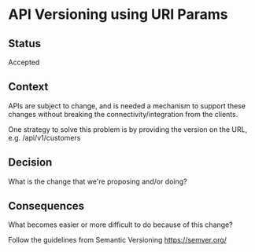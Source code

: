 # API Versioning using URI Params

## Status

Accepted

## Context

APIs are subject to change, and is needed a mechanism to support these changes without breaking the connectivity/integration from the clients.

One strategy to solve this problem is by providing the version on the URL, e.g. /api/v1/customers

## Decision

What is the change that we're proposing and/or doing?

## Consequences

What becomes easier or more difficult to do because of this change?

Follow the guidelines from Semantic Versioning https://semver.org/
